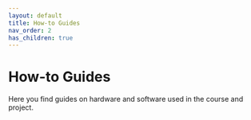 ```yaml
---
layout: default
title: How-to Guides
nav_order: 2
has_children: true
---
```


# How-to Guides
Here you find guides on hardware and software used in the course and project.